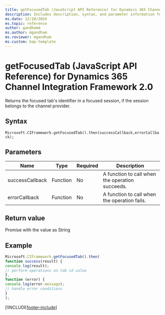 ```yaml
---
title: getFocusedTab (JavaScript API Reference) for Dynamics 365 Channel Integration Framework 2.0 
description: Includes description, syntax, and parameter information for the getFocusedTab method in JavaScript API Reference for Channel Integration Framework 2.0.
ms.date: 12/10/2024
ms.topic: reference
author: gandhamm
ms.author: mgandham
ms.reviewer: mgandham
ms.custom: bap-template 
---
```


# getFocusedTab (JavaScript API Reference) for Dynamics 365 Channel Integration Framework 2.0

Returns the focused tab's identifier in a focused session, if the session belongs to the channel provider.

## Syntax

`Microsoft.CIFramework.getFocusedTab().then(successCallback,errorCallback);`

## Parameters

| **Name**        | **Type** | **Required** | **Description**                                 |
|-----------------|----------|--------------|-------------------------------------------------|
| successCallback | Function | No           | A function to call when the operation succeeds. |
| errorCallback   | Function | No           | A function to call when the operation fails.    |

## Return value

Promise with the value as String

## Example

```javascript
Microsoft.CIFramework.getFocusedTab().then(
function success(result) {
console.log(result);
// perform operations on tab id value
},
function (error) {
console.log(error.message);
// handle error conditions
}
);
```


[!INCLUDE[footer-include](../../../../../includes/footer-banner.md)]
